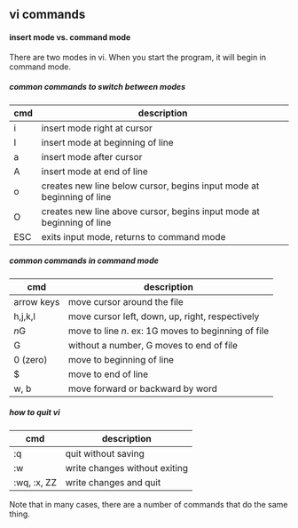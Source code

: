 ## vi commands

#### insert mode vs. command mode

There are two modes in vi.  When you start the program, it will begin in command mode.  

##### common commands to switch between modes
cmd | description
-|-
i | insert mode right at cursor
I | insert mode at beginning of line
a | insert mode after cursor
A | insert mode at end of line
o | creates new line below cursor, begins input mode at beginning of line
O | creates new line above cursor, begins input mode at beginning of line
ESC | exits input mode, returns to command mode

##### common commands in command mode

cmd | description
-|-
arrow keys | move cursor around the file
h,j,k,l | move cursor left, down, up, right, respectively
*n*G | move to line *n*.  ex:  1G moves to beginning of file
G | without a number, G moves to end of file
0 (zero) | move to beginning of line
$ | move to end of line
w, b | move forward or backward by word

##### how to quit vi
cmd | description
-|-
:q | quit without saving
:w | write changes without exiting
:wq, :x, ZZ | write changes and quit

Note that in many cases, there are a number of commands that do the same thing.
